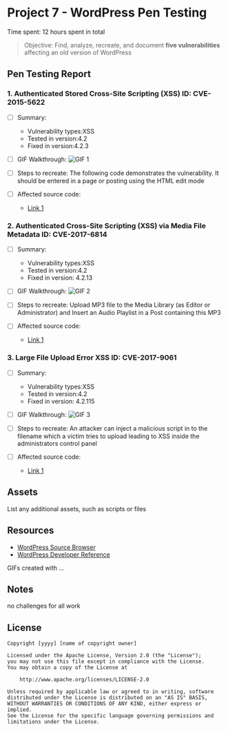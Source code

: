 # Project 7 - WordPress Pen Testing

Time spent: 12 hours spent in total

> Objective: Find, analyze, recreate, and document **five vulnerabilities** affecting an old version of WordPress

## Pen Testing Report

### 1.  Authenticated Stored Cross-Site Scripting (XSS) ID: CVE-2015-5622

- [ ] Summary: 
  - Vulnerability types:XSS
  - Tested in version:4.2
  - Fixed in version:4.2.3
- [ ] GIF Walkthrough: ![GIF 1](https://user-images.githubusercontent.com/111730072/200039607-7967c8c4-7d34-4c86-99d6-abe9540e142e.gif)

- [ ] Steps to recreate: The following code demonstrates the vulnerability. It should be entered in a page or posting using the HTML edit mode
- [ ] Affected source code:
  - [Link 1](https://core.trac.wordpress.org/browser/tags/version/src/source_file.php)
  
### 2.  Authenticated Cross-Site Scripting (XSS) via Media File Metadata ID: CVE-2017-6814

- [ ] Summary: 
  - Vulnerability types:XSS
  - Tested in version:4.2
  - Fixed in version: 4.2.13
- [ ] GIF Walkthrough: ![GIF 2](https://user-images.githubusercontent.com/111730072/200040030-b05d342f-3809-4624-99d0-abf56b525e2b.gif)

- [ ] Steps to recreate: Upload MP3 file to the Media Library (as Editor or Administrator) and Insert an Audio Playlist in a Post containing this MP3
- [ ] Affected source code:
  - [Link 1](https://core.trac.wordpress.org/browser/tags/version/src/source_file.php)

### 3.  Large File Upload Error XSS ID: CVE-2017-9061

- [ ] Summary: 
  - Vulnerability types:XSS
  - Tested in version:4.2
  - Fixed in version: 4.2.115
- [ ] GIF Walkthrough: ![GIF 3 ](https://user-images.githubusercontent.com/111730072/200040383-c923feb2-56ff-4707-a0d3-039816ffd5ec.gif)

- [ ] Steps to recreate: An attacker can inject a malicious script in to the filename which a victim tries to upload leading to XSS inside the administrators control panel
- [ ] Affected source code:
  - [Link 1](https://core.trac.wordpress.org/browser/tags/version/src/source_file.php)



## Assets

List any additional assets, such as scripts or files

## Resources

- [WordPress Source Browser](https://core.trac.wordpress.org/browser/)
- [WordPress Developer Reference](https://developer.wordpress.org/reference/)

GIFs created with  ...
<!-- Recommended GIF Tools:
[Kap](https://getkap.co/) for macOS
[ScreenToGif](https://www.screentogif.com/) for Windows
[peek](https://github.com/phw/peek) for Linux. -->

## Notes

no challenges for all work

## License

    Copyright [yyyy] [name of copyright owner]

    Licensed under the Apache License, Version 2.0 (the "License");
    you may not use this file except in compliance with the License.
    You may obtain a copy of the License at

        http://www.apache.org/licenses/LICENSE-2.0

    Unless required by applicable law or agreed to in writing, software
    distributed under the License is distributed on an "AS IS" BASIS,
    WITHOUT WARRANTIES OR CONDITIONS OF ANY KIND, either express or implied.
    See the License for the specific language governing permissions and
    limitations under the License.
